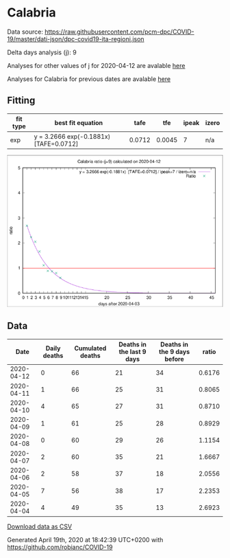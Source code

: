 # Calabria

Data source: https://raw.githubusercontent.com/pcm-dpc/COVID-19/master/dati-json/dpc-covid19-ita-regioni.json

Delta days analysis (j): 9

Analyses for other values of j for 2020-04-12 are avalable [here](../2020-04-12/README.md)

Analyses for Calabria for previous dates are avalable [here](../README.md)

## Fitting 
|fit type|best fit equation|tafe|tfe|ipeak|izero|
|-------|-----|--------|------|---|---|
|exp|y = 3.2666 exp(-0.1881x)  [TAFE=0.0712]|0.0712|0.0045|7|n/a|

![Plot](COVID-19_calabria_j9_2020-04-12.png)

## Data
|Date|Daily deaths|Cumulated deaths|Deaths in the last 9 days|Deaths in the 9 days before|ratio|
|----|----------|-----------|-------|--------------------|-----|
|2020-04-12|0|66|21|34|0.6176|
|2020-04-11|1|66|25|31|0.8065|
|2020-04-10|4|65|27|31|0.8710|
|2020-04-09|1|61|25|28|0.8929|
|2020-04-08|0|60|29|26|1.1154|
|2020-04-07|2|60|35|21|1.6667|
|2020-04-06|2|58|37|18|2.0556|
|2020-04-05|7|56|38|17|2.2353|
|2020-04-04|4|49|35|13|2.6923|

[Download data as CSV](COVID-19_calabria_j9_2020-04-12.csv)

Generated April 19th, 2020 at 18:42:39 UTC+0200 with https://github.com/robianc/COVID-19
